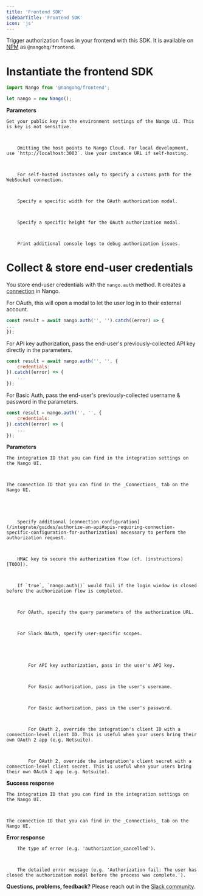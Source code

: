 ```yaml
---
title: 'Frontend SDK'
sidebarTitle: 'Frontend SDK'
icon: 'js'
---
```


Trigger authorization flows in your frontend with this SDK. It is available on [NPM](https://www.npmjs.com/package/@nangohq/frontend) as `@nangohq/frontend`.

# Instantiate the frontend SDK

```ts
import Nango from '@nangohq/frontend';

let nango = new Nango();
```

**Parameters**


  
    
      
    Get your public key in the environment settings of the Nango UI. This is key is not sensitive.
      

      
        Omitting the host points to Nango Cloud. For local development, use `http://localhost:3003`. Use your instance URL if self-hosting. 
      

      
        For self-hosted instances only to specify a customs path for the WebSocket connection.
      

      
        Specify a specific width for the OAuth authorization modal.
      

      
        Specify a specific height for the OAuth authorization modal.
      

      
        Print additional console logs to debug authorization issues.
      
    
  



# Collect & store end-user credentials

You store end-user credentials with the `nango.auth` method. It creates a [connection](/understand/concepts/connections) in Nango.





For OAuth, this will open a modal to let the user log in to their external account.

```js
const result = await nango.auth('', '').catch((error) => {
...
});
```





For API key authorization, pass the end-user's previously-collected API key directly in the parameters.

```js
const result = await nango.auth('', '', {
    credentials: 
}).catch((error) => {
    ...
});
```





For Basic Auth, pass the end-user's previously-collected username & password in the parameters.

```js
const result = nango.auth('', '', {
    credentials: 
}).catch((error) => {
    ...
});
```




**Parameters**

  
    The integration ID that you can find in the integration settings on the Nango UI.
  

  
    The connection ID that you can find in the _Connections_ tab on the Nango UI.
  

  
    
      
        Specify additional [connection configuration](/integrate/guides/authorize-an-api#apis-requiring-connection-specific-configuration-for-authorization) necessary to perform the authorization request.
      

      
        HMAC key to secure the authorization flow (cf. (instructions)[TODO]).
      

      
        If `true`, `nango.auth()` would fail if the login window is closed before the authorization flow is completed.
      

      
        For OAuth, specify the query parameters of the authorization URL. 
      

      
        For Slack OAuth, specify user-specific scopes. 
      

      
        
          
            For API key authorization, pass in the user's API key.
          

          
            For Basic authorization, pass in the user's username.
          

          
            For Basic authorization, pass in the user's password.
          

          
            For OAuth 2, override the integration's client ID with a connection-level client ID. This is useful when your users bring their own OAuth 2 app (e.g. Netsuite).
          

          
            For OAuth 2, override the integration's client secret with a connection-level client secret. This is useful when your users bring their own OAuth 2 app (e.g. Netsuite).
          
        
      
    
  


**Success response**


  
    The integration ID that you can find in the integration settings on the Nango UI.
  

  
    The connection ID that you can find in the _Connections_ tab on the Nango UI.
  


**Error response**

  
    
      
        The type of error (e.g. 'authorization_cancelled').
      

      
        The detailed error message (e.g. 'Authorization fail: The user has closed the authorization modal before the process was complete.').
      
    
  



**Questions, problems, feedback?** Please reach out in the [Slack community](https://nango.dev/slack).

